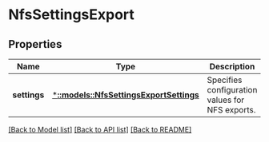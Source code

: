 # NfsSettingsExport

## Properties
Name | Type | Description | Notes
------------ | ------------- | ------------- | -------------
**settings** | [***::models::NfsSettingsExportSettings**](NfsSettingsExportSettings.md) | Specifies configuration values for NFS exports. | [optional] [default to null]

[[Back to Model list]](../README.md#documentation-for-models) [[Back to API list]](../README.md#documentation-for-api-endpoints) [[Back to README]](../README.md)


